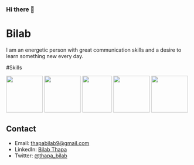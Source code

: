 ### Hi there 👋
# Bilab

I am an energetic person with great communication skills and a desire to learn something new every day.

#Skills

<img src="https://www.vectorlogo.zone/logos/flutterio/flutterio-icon.svg" width="100" height="100"> 
<img src="https://www.vectorlogo.zone/logos/dartlang/dartlang-icon.svg" width="100" height="100"> 
<img src="https://firebase.google.com/downloads/brand-guidelines/PNG/logo-vertical.png" width="80" height="100"> 
<img src="https://webassets.mongodb.com/_com_assets/cms/MongoDB-Logo-5c3a7405a85675366beb3a5ec4c032348c390b3f142f5e6dddf1d78e2df5cb5c.png" width="100" height="100"> 
<img src="https://upload.wikimedia.org/wikipedia/commons/thumb/2/29/Postgresql_elephant.svg/1200px-Postgresql_elephant.svg.png" width="100" height="100">


## Contact

- Email: thapabilab9@gmail.com
- LinkedIn: [Bilab Thapa](https://www.linkedin.com/in/bilab-thapa/)
- Twitter: [@thapa_bilab](https://twitter.com/thapa_bilab)



<!---
# - 🔭 I’m currently working on ...
# - 🌱 I’m currently learning ...
# - 👯 I’m looking to collaborate on ...
# - 🤔 I’m looking for help with ...
# - 💬 Ask me about ...
# - 📫 How to reach me: ...
# - 😄 Pronouns: ...
# - ⚡ Fun fact: ...
-->

